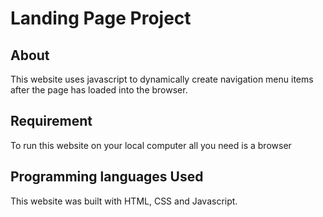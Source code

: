 # Landing Page Project

## About

This website uses javascript to dynamically create navigation menu items after the page has loaded into the browser.

## Requirement

To run this website on your local computer all you need is a browser

## Programming languages Used

This website was built with HTML, CSS and Javascript.
